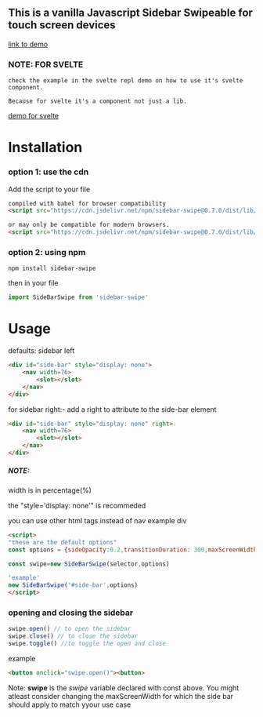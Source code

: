 ## This is a vanilla Javascript Sidebar Swipeable for touch screen devices
[link to demo](https://sidebar-swipe.netlify.app/demo/)

### NOTE: FOR SVELTE
    check the example in the svelte repl demo on how to use it's svelte component.

    Because for svelte it's a component not just a lib.
[demo for svelte](https://svelte.dev/repl/474bd480f1864a2a8e0de961ba5226e7?version=3.29.7)

# Installation
### option 1: use the cdn
Add the script to your file
```html
compiled with babel for browser compatibility
<script src="https://cdn.jsdelivr.net/npm/sidebar-swipe@0.7.0/dist/lib/index.min.js"></script>

or may only be compatible for modern browsers.
<script src="https://cdn.jsdelivr.net/npm/sidebar-swipe@0.7.0/dist/lib/mb.index.min.js"></script>
```

### option 2: using npm
```shell
npm install sidebar-swipe
```
then in your file
```javascript
import SideBarSwipe from 'sidebar-swipe'
```
# Usage

defaults: sidebar left
```html
<div id="side-bar" style="display: none">
    <nav width=76>
        <slot></slot>
    </nav>
</div>
```
for sidebar right:- add a right to attribute to the side-bar element
```html
<div id="side-bar" style="display: none" right>
    <nav width=76>
        <slot></slot>
    </nav>
</div>
```
##### NOTE:

width is in percentage(%)

the "style='display: none'" is recommeded

you can use other html tags instead of nav example div

```html
<script>
"these are the default options"
const options = {sideOpacity:0.2,transitionDuration: 300,maxScreenWidth:786,transitionTimingFunc:'ease'}

const swipe=new SideBarSwipe(selector,options)

'example'
new SideBarSwipe('#side-bar',options)
</script>
```

### opening and closing the sidebar
```javascript
swipe.open() // to open the sidebar
swipe.close() // to close the sidebar
swipe.toggle() //to toggle the open and close 
```
example
```html
<button onclick="swipe.open()"><button>
```

Note: **swipe** is the _swipe_ variable declared with const above.
You might atleast consider changing the maxScreenWidth for which the side bar should apply to match yyour use case 
